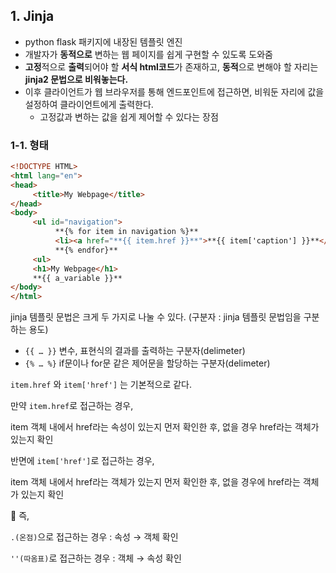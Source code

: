 ## 1. Jinja

- python flask 패키지에 내장된 템플릿 엔진
- 개발자가 **동적으로** 변하는 웹 페이지를 쉽게 구현할 수 있도록 도와줌
- **고정**적으로 **출력**되어야 할 **서식 html코드**가 존재하고, **동적**으로 변해야 할 자리는 **jinja2 문법으로 비워놓는다.**
- 이후 클라이언트가 웹 브라우저를 통해 엔드포인트에 접근하면, 비워둔 자리에 값을 설정하여 클라이언트에게 출력한다.
  - 고정값과 변하는 값을 쉽게 제어할 수 있다는 장점

### 1-1. 형태

```html
<!DOCTYPE HTML>
<html lang="en">
<head>
     <title>My Webpage</title>
</head>
<body>
     <ul id="navigation">
          **{% for item in navigation %}**
          <li><a href="**{{ item.href }}**">**{{ item['caption'] }}**</a></li>
          **{% endfor}**
     <ul>
     <h1>My Webpage</h1>
     **{{ a_variable }}**
</body>
</html>
```

jinja 템플릿 문법은 크게 두 가지로 나눌 수 있다. (구분자 : jinja 템플릿 문법임을 구분하는 용도)

- `{{ … }}`
  변수, 표현식의 결과를 출력하는 구분자(delimeter)
- `{% … %}`
  if문이나 for문 같은 제어문을 할당하는 구분자(delimeter)

`item.href` 와 `item['href']` 는 기본적으로 같다.

만약 `item.href`로 접근하는 경우,

item 객체 내에서 href라는 속성이 있는지 먼저 확인한 후, 없을 경우 href라는 객체가 있는지 확인

반면에 `item['href']`로 접근하는 경우,

item 객체 내에서 href라는 객체가 있는지 먼저 확인한 후, 없을 경우에 href라는 객체가 있는지 확인

<aside>
🍞 즉,

`.(온점)`으로 접근하는 경우 : 속성 → 객체 확인

`''(따옴표)`로 접근하는 경우 : 객체 → 속성 확인

</aside>
